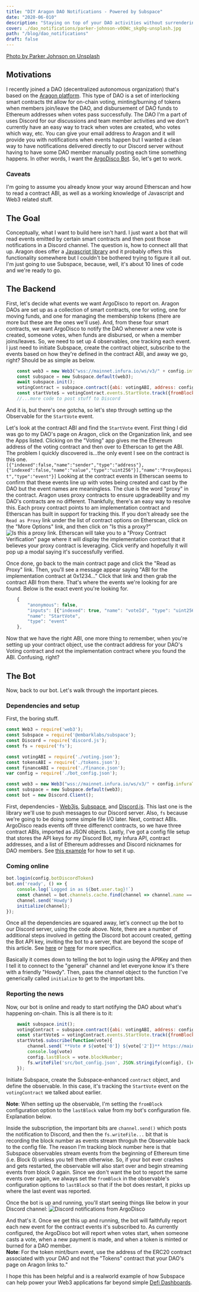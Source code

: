 ```yaml
---
title: "DIY Aragon DAO Notifications - Powered by Subspace"
date: "2020-06-010"
description: "Staying on top of your DAO activities without surrendering your privacy"
cover: ./dao_notifications/parker-johnson-v0OWc_skg0g-unsplash.jpg
path: "/blog/dao_notifications"
draft: false
---
```


[Photo by Parker Johnson on Unsplash](https://unsplash.com/photos/v0OWc_skg0g)

## Motivations
 I recently joined a DAO (decentralized autonomous organization) that's based on the [Aragon platform](https://aragon.net). This type of DAO is a set of interlocking smart contracts tht allow for on-chain voting, minting/burning of tokens when members join/leave the DAO, and disbursement of DAO funds to Ethereum addresses when votes pass successfully.  The DAO I'm a part of uses Discord for our discussions and team member activities and we don't currently have an easy way to track when votes are created, who votes which way, etc.  You can give your email address to Aragon and it will provide you with notifications when events happen but I wanted a clean way to have notifications delivered directly to our Discord server without having to have some DAO member manually posting each time something happens.  In other words, I want the [ArgoDisco Bot](https://github.com/acolytec3/ArgoDisco).  So, let's get to work.

### Caveats
I'm going to assume you already know your way around Etherscan and how to read a contract ABI, as well as a working knowledge of Javascript and Web3 related stuff.  

## The Goal
 Conceptually, what I want to build here isn't hard.  I just want a bot that will read events emitted by certain smart contracts and then post those notifications in a Discord channel.  The question is, how to connect alll that up.  Aragon does offer a [Javascript library](https://github.com/aragon/aragon.js) and it probably offers this functionality somewhere but I couldn't be bothered trying to figure it all out.  I'm just going to use Subspace, because, well, it's about 10 lines of code and we're ready to go.

 ## The Backend

 First, let's decide what events we want ArgoDisco to report on. Aragon DAOs are set up as a collection of smart contracts, one for voting, one for moving funds, and one for managing the membership tokens (there are more but these are the ones we'll use).  And, from these four smart contracts, we want ArgoDisco to notify the DAO whenever a new vote is created, someone votes, when funds are disbursed, or when a member joins/leaves.  So, we need to set up 4 observables, one tracking each event.  I just need to initiate Subspace, create the contract object, subscribe to the events based on how they're defined in the contract ABI, and away we go, right?  Should be as simple as below.
 
```js
    const web3 = new Web3("wss://mainnet.infura.io/ws/v3/" + config.infuraToken);
    const subspace = new Subspace.default(web3);
    await subspace.init();
    votingContract = subspace.contract({abi: votingABI, address: config.votingAddress});
    const startVote$ = votingContract.events.StartVote.track({fromBlock: config.lastBlock});
    //...more code to post stuff to Discord
```

And it is, but there's one gotcha, so let's step through setting up the Observable for the `StartVote` event.

Let's look at the contract ABI and find the `StartVote` event.  First thing I did was go to my DAO's page on Aragon, click on the Organization link, and see the Apps listed.  Clicking on the "Voting" app gives me the Ethereum address of the voting contract and then over to Etherscan to get the ABI.  The problem I quickly discovered is...the only event I see on the contract is this one.  
`[{"indexed":false,"name":"sender","type":"address"},{"indexed":false,"name":"value","type":"uint256"}],"name":"ProxyDeposit","type":"event"}]`
Looking at the contract events in Etherscan seems to confirm that these events line up with votes being created and cast by the DAO but the event names are meaningless.  The clue is the word "proxy" in the contract.  Aragon uses proxy contracts to ensure upgradeability and my DAO's contracts are no different.  Thankfully, there's an easy way to resolve this.  Each proxy contract points to am implementation contract and Etherscan has built in support for tracking this.  If you don't already see the `Read as Proxy` link under the list of contract options on Etherscan, click on the "More Options" link, and then click on "Is this a proxy?" ![Is this a proxy link](./dao_notifications/proxy.png).  Etherscan will take you to a "Proxy Contract Verification" page where it will display the implementation contract that it believes your proxy contract is leveraging.  Click verify and hopefully it will pop up a modal saying it's successfully verified.

Once done, go back to the main contract page and click the "Read as Proxy" link.  Then, you'll see a message appear saying "ABI for the implementation contract at 0x1234..."  Click that link and then grab the contract ABI from there.  That's where the events we're looking for are found.  Below is the exact event you're looking for.
```js
    {
        "anonymous": false,
        "inputs": [{"indexed": true, "name": "voteId", "type": "uint256"}, {"indexed": true, "name": "creator", "type": "address"}, {"indexed": false, "name": "metadata", "type": "string"}],
        "name": "StartVote",
        "type": "event"
    },
```

Now that we have the right ABI, one more thing to remember, when you're setting up your contract object, use the contract address for your DAO's Voting contract and not the implementation contract where you found the ABI.  Confusing, right?

## The Bot
Now, back to our bot. Let's walk through the important pieces.

### Dependencies and setup
First, the boring stuff.
```js
const Web3 = require('web3');
const Subspace = require('@embarklabs/subspace'); 
const Discord = require('discord.js');
const fs = require('fs'); 

const votingABI = require('./voting.json');
const tokensABI = require('./tokens.json');
const financeABI = require('./finance.json');
var config = require('./bot_config.json');

const web3 = new Web3("wss://mainnet.infura.io/ws/v3/" + config.infuraToken);
const subspace = new Subspace.default(web3);
const bot = new Discord.Client();

```
First, dependencies - [Web3js](https://github.com/ethereum/web3.js), [Subspace](https://subspace.embarklans.io), and [Discord.js](https://discord.js.org/#/).  This last one is the library we'll use to push messages to our Discord server.  Also, `fs` because we're going to be doing some simple file I/O later.
Next, contract ABIs.  ArgoDisco reads events off three differenct contracts, so we have three contract ABIs, imported as JSON objects.
Lastly, I've got a config file setup that stores the API keys for my Discord Bot, my Infura API, contract addresses, and a list of Ethereum addresses and Discord nicknames for DAO members.  See [this example](https://github.com/acolytec3/ArgoDisco/blob/master/src/bot_config.json.example) for how to set it up.

### Coming online
```js
bot.login(config.botDiscordToken)
bot.on('ready', () => {
    console.log(`Logged in as ${bot.user.tag}!`)
    const channel = bot.channels.cache.find(channel => channel.name == 'general')
    channel.send('Howdy')
    initialize(channel);
});
```

Once all the dependencies are squared away, let's connect up the bot to our Discord server, using the code above.  Note, there are a number of additional steps involved in getting the Discord bot account created, getting the Bot API key, inviting the bot to a server, that are beyond the scope of this article.  See [here](https://discordjs.guide/preparations/setting-up-a-bot-application.html) or [here](https://www.devdungeon.com/content/javascript-discord-bot-tutorial) for more specifics.  

Basically it comes down to telling the bot to login using the APIKey and then I tell it to connect to the "general" channel and let everyone know it's there with a friendly "Howdy".  Then, pass the channel object to the function I've generically called `initialize` to get to the important bits.

### Reporting the news
Now, our bot is online and ready to start notifying the DAO about what's happening on-chain. This is all there is to it:
```js
    await subspace.init();
    votingContract = subspace.contract({abi: votingABI, address: config.votingAddress});
    const startVote$ = votingContract.events.StartVote.track({fromBlock: config.lastBlock});
    startVote$.subscribe(function(vote){
        channel.send(`**Vote # ${vote['0']} ${vote['2']}** https://mainnet.aragon.org/?#/arca/0x9b8e397c483449623525efda8f80d9b52481a3a1/vote/${vote['0']}`)
        console.log(vote)
        config.lastBlock = vote.blockNumber;
        fs.writeFile('src/bot_config.json', JSON.stringify(config), ()=> {});
    });
```

Initiate Subspace, create the Subspace-enhanced `contract` object, and define the observable.  In this case, it's tracking the `StartVote` event on the `votingContract` we talked about earlier.

**Note**: When setting up the observable, I'm setting the `fromBlock` configuration option to the `lastBlock` value from my bot's configuration file.  Explanation below.

Inside the subscription, the important bits are `channel.send()` which posts the notification to Discord, and then the `fs.writeFile...` bit that is recording the block number as events stream throguh the Observable back to the config file.  The reason I'm tracking block number here is that Subspace observables stream events from the beginning of Ethereum time (i.e. Block 0) unless you tell them otherwise.  So, if your bot ever crashes and gets restarted, the observable will also start over and begin streaming events from block 0 again.  Since we don't want the bot to report the same events over again, we always set the `fromBlock` in the observable's configuration options to `lastBlock` so that if the bot does restart, it picks up where the last event was reported.  

Once the bot is up and running, you'll start seeing things like below in your Discord channel:
![Discord notifications from ArgoDisco](./dao_notifications/vote_note.png)

And that's it.  Once we get this up and running, the bot will faithfully report each new event for the contract events it's subscribed to.  As currently configured, the ArgoDisco bot will report when votes start, when someone casts a vote, when a new payment is made, and when a token is minted or burned for a DAO member.  
**Note**: For the token mint/burn event, use the address of the ERC20 contract associated with your DAO and not the "Tokens" contract that your DAO's page on Aragon links to."  

I hope this has been helpful and is a realworld example of how Subspace can help power your Web3 applications far beyond simple [Defi Dashboards](/blog/observing_defi).